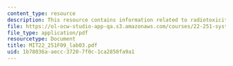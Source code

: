 ```yaml
---
content_type: resource
description: This resource contains information related to radiotoxicity.
file: https://ol-ocw-studio-app-qa.s3.amazonaws.com/courses/22-251-systems-analysis-of-the-nuclear-fuel-cycle-fall-2009/1b78036aaecc37207f0c1ca2850fa9a1_MIT22_251F09_lab03.pdf
file_type: application/pdf
resourcetype: Document
title: MIT22_251F09_lab03.pdf
uid: 1b78036a-aecc-3720-7f0c-1ca2850fa9a1
---
```


